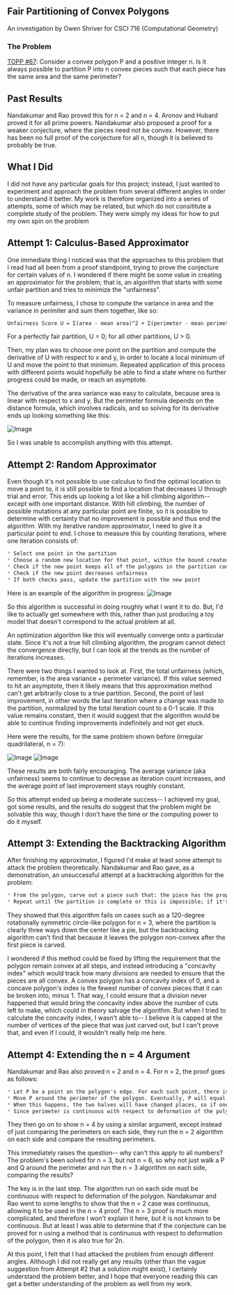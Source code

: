 ## Fair Partitioning of Convex Polygons
An investigation by Owen Shriver for CSCI 716 (Computational Geometry)

### The Problem

[TOPP #67](https://topp.openproblem.net/p67#Problem.67): Consider a convex polygon P and a positive integer n. Is it always possible to partition P into n convex pieces such that each piece has the same area and the same perimeter?

## Past Results

Nandakumar and Rao proved this for n = 2 and n = 4. Aronov and Hubard proved it for all prime powers. Nandakumar also proposed a proof for a weaker conjecture, where the pieces need not be convex. However, there has been no full proof of the conjecture for all n, though it is believed to probably be true.

## What I Did

I did not have any particular goals for this project; instead, I just wanted to experiment and approach the problem from several different angles in order to understand it better. My work is therefore organized into a series of attempts, some of which may be related, but which do not consititute a complete study of the problem. They were simply my ideas for how to put my own spin on the problem

## Attempt 1: Calculus-Based Approximator

One immediate thing I noticed was that the approaches to this problem that I read had all been from a proof standpoint, trying to prove the conjecture for certain values of n. I wondered if there might be some value in creating an approximator for the problem; that is, an algorithm that starts with some unfair partition and tries to minimize the "unfairness".

To measure unfairness, I chose to compute the variance in area and the variance in perimiter and sum them together, like so:
```markdown
Unfairness Score U = Σ(area - mean area)^2 + Σ(perimeter - mean perimeter)^2
```
For a perfectly fair partition, U = 0; for all other partitions, U > 0.

Then, my plan was to choose one point on the partition and compute the derivative of U with respect to x and y, in order to locate a local minimum of U and move the point to that minimum. Repeated application of this process with different points would hopefully be able to find a state where no further progress could be made, or reach an asymptote. 

The derivative of the area variance was easy to calculate, because area is linear with respect to x and y. But the perimeter formula depends on the distance formula, which involves radicals, and so solving for its derivative ends up looking something like this:

![Image](https://raw.githubusercontent.com/ofs9424/FairPartitioning/gh-pages/formula.png)

So I was unable to accomplish anything with this attempt.

## Attempt 2: Random Approximator

Even though it's not possible to use calculus to find the optimal location to move a point to, it is still possible to find a location that decreases U through trial and error. This ends up looking a lot like a hill climbing algorithm-- except with one important distance. With hill climbing, the number of possible mutations at any particular point are finite, so it is possible to determine with certainty that no improvement is possible and thus end the algorithm. With my iterative random approximator, I need to give it a particular point to end. I chose to measure this by counting iterations, where one iteration consists of:

```markdown
* Select one point in the partition
* Choose a random new location for that point, within the bound created by the three points it is connected to
* Check if the new point keeps all of the polygons in the partition convex
* Check if the new point decreases unfairness
* If both checks pass, update the partition with the new point
```

Here is an example of the algorithm in progress:
![Image](https://raw.githubusercontent.com/ofs9424/FairPartitioning/main/diagram%20animated.gif)

So this algorithm is successful in doing roughly what I want it to do. But, I'd like to actually get somewhere with this, rather than just producing a toy model that doesn't correspond to the actual problem at all.

An optimization algorithm like this will eventually converge onto a particular state. Since it's not a true hill climbing algorithm, the program cannot detect the convergence directly, but I can look at the trends as the number of iterations increases.

There were two things I wanted to look at. First, the total unfairness (which, remember, is the area variance + perimeter variance). If this value seemed to hit an asymptote, then it likely means that this approximation method can't get arbitrarily close to a true partition. Second, the point of last improvement, in other words the last iteration where a change was made to the partition, normalized by the total iteration count to a 0-1 scale. If this value remains constant, then it would suggest that the algorithm would be able to continue finding improvements indefinitely and not get stuck.

Here were the results, for the same problem shown before (irregular quadrilateral, n = 7):

![Image](https://raw.githubusercontent.com/ofs9424/FairPartitioning/gh-pages/variance.png)
![Image](https://raw.githubusercontent.com/ofs9424/FairPartitioning/gh-pages/poli.png)

These results are both fairly encouraging. The average variance (aka unfairness) seems to continue to decrease as iteration count increases, and the average point of last improvement stays roughly constant.

So this attempt ended up being a moderate success-- I achieved my goal, got some results, and the results do suggest that the problem might be solvable this way, though I don't have the time or the computing power to do it myself.

## Attempt 3: Extending the Backtracking Algorithm

After finishing my approximator, I figured I'd make at least some attempt to attack the problem theoretically. Nandakumar and Rao gave, as a demonstration, an unsuccessful attempt at a backtracking algorithm for the problem:
```markdown
* From the polygon, carve out a piece such that: the piece has the proper area, the piece has the same perimeter as all previous pieces, the piece is convex, and the remaining polygon is convex.
* Repeat until the partition is complete or this is impossible; if it's impossible, backtrack and try a different piece.
```

They showed that this algorithm fails on cases such as a 120-degree rotationally symmetric circle-like polygon for n = 3, where the partition is clearly three ways down the center like a pie, but the backtracking algorithm can't find that because it leaves the polygon non-convex after the first piece is carved.

I wondered if this method could be fixed by lifting the requirement that the polygon remain convex at all steps, and instead introducing a "concavity index" which would track how many divisions are needed to ensure that the pieces are all convex. A convex polygon has a concavity index of 0, and a concave polygon's index is the fewest number of convex pieces that it can be broken into, minus 1. That way, I could ensure that a division never happened that would bring the concavity index above the number of cuts left to make, which could in theory salvage the algorithm. But when I tried to calculate the concavity index, I wasn't able to-- I believe it is capped at the number of vertices of the piece that was just carved out, but I can't prove that, and even if I could, it wouldn't really help me here.

## Attempt 4: Extending the n = 4 Argument

Nandakumar and Rao also proved n = 2 and n = 4. For n = 2, the proof goes as follows:
```markdown
* Let P be a point on the polygon's edge. For each such point, there is a unique Q such that PQ divides the polygon into two pieces of equal area.
* Move P around the perimeter of the polygon. Eventually, P will equal the original Q, and Q will equal the original P.
* When this happens, the two halves will have changed places, so if one half had a greater perimeter, now the other half does.
* Since perimeter is continuous with respect to deformation of the polygon, there must exist a P-Q pair where the perimeters are equal.
```

They then go on to show n = 4 by using a similar argument, except instead of just comparing the perimeters on each side, they run the n = 2 algorithm on each side and compare the resulting perimeters.

This immediately raises the question-- why can't this apply to all numbers? The problem's been solved for n = 3, but not n = 6, so why not just walk a P and Q around the perimeter and run the n = 3 algorithm on each side, comparing the results?

The key is in the last step. The algorithm run on each side must be continuous with respect to deformation of the polygon. Nandakumar and Rao went to some lengths to show that the n = 2 case was continuous, allowing it to be used in the n = 4 proof. The n = 3 proof is much more complicated, and therefore I won't explain it here, but it is not known to be continuous. But at least I was able to determine that if the conjecture can be proved for n using a method that is continuous with respect to deformation of the polygon, then it is also true for 2n.

At this point, I felt that I had attacked the problem from enough different angles. Although I did not really get any results (other than the vague suggestion from Attempt #2 that a solution might exist), I certainly understand the problem better, and I hope that everyone reading this can get a better understanding of the problem as well from my work.
